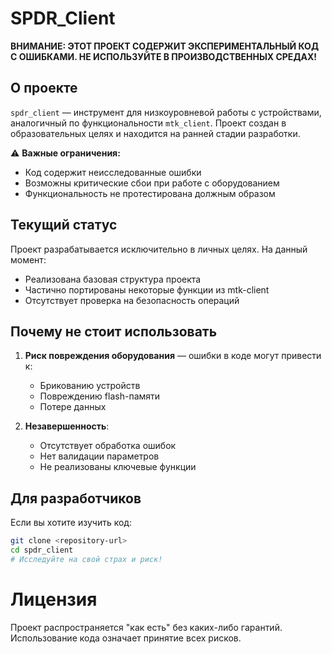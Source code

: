 # SPDR_Client

**ВНИМАНИЕ: ЭТОТ ПРОЕКТ СОДЕРЖИТ ЭКСПЕРИМЕНТАЛЬНЫЙ КОД С ОШИБКАМИ. НЕ ИСПОЛЬЗУЙТЕ В ПРОИЗВОДСТВЕННЫХ СРЕДАХ!**

## О проекте

`spdr_client` — инструмент для низкоуровневой работы с устройствами, аналогичный по функциональности `mtk_client`. Проект создан в образовательных целях и находится на ранней стадии разработки.

⚠️ **Важные ограничения:**
- Код содержит неисследованные ошибки
- Возможны критические сбои при работе с оборудованием
- Функциональность не протестирована должным образом

## Текущий статус

Проект разрабатывается исключительно в личных целях. На данный момент:
- Реализована базовая структура проекта
- Частично портированы некоторые функции из mtk-client
- Отсутствует проверка на безопасность операций

## Почему не стоит использовать

1. **Риск повреждения оборудования** — ошибки в коде могут привести к:
   - Брикованию устройств
   - Повреждению flash-памяти
   - Потере данных

2. **Незавершенность**:
   - Отсутствует обработка ошибок
   - Нет валидации параметров
   - Не реализованы ключевые функции

## Для разработчиков

Если вы хотите изучить код:
```bash
git clone <repository-url>
cd spdr_client
# Исследуйте на свой страх и риск!
```
# Лицензия
Проект распространяется "как есть" без каких-либо гарантий. Использование кода означает принятие всех рисков.

